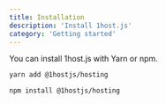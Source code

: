 ```yaml
---
title: Installation
description: 'Install 1host.js'
category: 'Getting started'
---
```

You can install 1host.js with Yarn or npm.

<d-code-group>
  <d-code-block label="Yarn" active>
    
  ```bash
  yarn add @1hostjs/hosting
  ```
  </d-code-block>
  <d-code-block label="npm">
  
  ```bash
  npm install @1hostjs/hosting
  ```
  </d-code-block>
</d-code-group>

